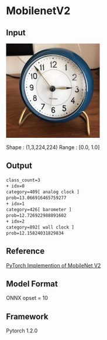 # MobilenetV2

## Input

![Input](clock.jpg)

Shape : (1,3,224,224)
Range : [0.0, 1.0]

## Output

```
class_count=3
+ idx=0
category=409[ analog clock ]
prob=13.066916465759277
+ idx=1
category=426[ barometer ]
prob=12.726922988891602
+ idx=2
category=892[ wall clock ]
prob=12.15824031829834
```

## Reference

[PyTorch Implemention of MobileNet V2](https://github.com/d-li14/mobilenetv2.pytorch)

## Model Format

ONNX opset = 10

## Framework

Pytorch 1.2.0
